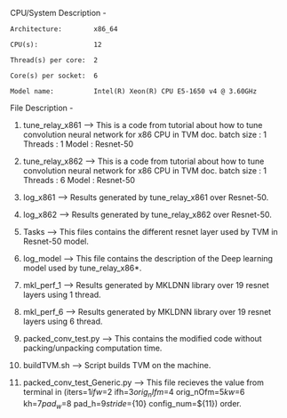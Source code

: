 CPU/System Description -

    Architecture:        x86_64
    
    CPU(s):              12
    
    Thread(s) per core:  2
    
    Core(s) per socket:  6
    
    Model name:          Intel(R) Xeon(R) CPU E5-1650 v4 @ 3.60GHz


File Description -

1. tune_relay_x861 --> This is a code from tutorial about how to tune convolution neural network for x86 CPU in TVM doc.
    batch size : 1
    Threads : 1
    Model : Resnet-50

2. tune_relay_x862 --> This is a code from tutorial about how to tune convolution neural network for x86 CPU in TVM doc.
    batch size : 1
    Threads : 6
    Model : Resnet-50

3. log_x861 --> Results generated by tune_relay_x861 over Resnet-50.

4. log_x862 --> Results generated by tune_relay_x862 over Resnet-50.

5. Tasks --> This files contains the different resnet layer used by TVM in Resnet-50 model.

6. log_model --> This file contains the description of the Deep learning model used by tune_relay_x86*.

7. mkl_perf_1 --> Results generated by MKLDNN library over 19 resnet layers using 1 thread.

8. mkl_perf_6 --> Results generated by MKLDNN library over 19 resnet layers using 6 thread.

9. packed_conv_test.py --> This contains the modified code without packing/unpacking computation time.

10. buildTVM.sh --> Script builds TVM on the machine.

11. packed_conv_test_Generic.py --> This file recieves the value from terminal in (iters=$1        ifw=$2        ifh=$3        orig_nIfm=$4        orig_nOfm=$5        kw=$6        kh=$7        pad_w=$8        pad_h=$9        stride=${10}        config_num=${11}) order.
